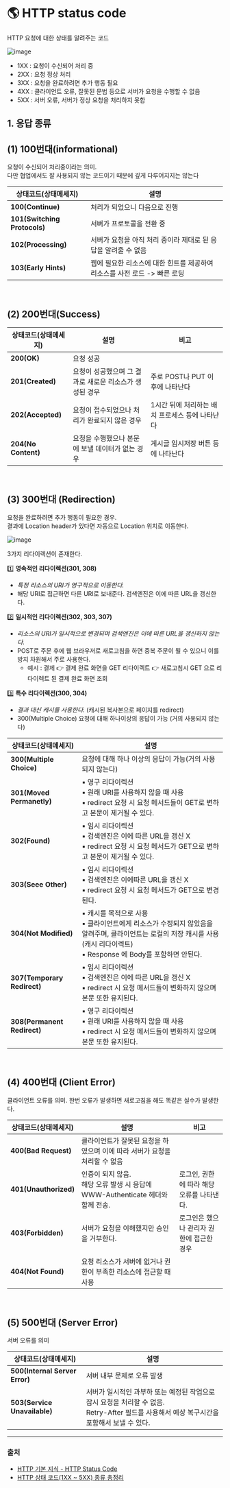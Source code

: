 # 🌎 HTTP status code


HTTP 요청에 대한 상태를 알려주는 코드

![image](https://user-images.githubusercontent.com/63834758/234469847-1044f452-b75d-4aa0-9cd9-4661f05e1a5d.png)

- 1XX : 요청이 수신되어 처리 중
- 2XX : 요청 정상 처리
- 3XX : 요청을 완료하려면 추가 행동 필요
- 4XX : 클라이언트 오류, 잘못된 문법 등으로 서버가 요청을 수행할 수 없음
- 5XX : 서버 오류, 서버가 정상 요청을 처리하지 못함


## 1. 응답 종류

## (1) 100번대(informational) 
요청이 수신되어 처리중이라는 의미.  
다만 협업에서도 잘 사용되지 않는 코드이기 때문에 깊게 다루어지지는 않는다

|상태코드(상태메세지)|설명|
|-----|--|
|**100(Continue)**|처리가 되었으니 다음으로 진행|
|**101(Switching Protocols)**|서버가 프로토콜을 전환 중|
|**102(Processing)**|서버가 요청을 아직 처리 중이라 제대로 된 응답을 알려줄 수 없음|
|**103(Early Hints)**|웹에 필요한 리소스에 대한 힌트를 제공하여 리소스를 사전 로드 -> 빠른 로딩|

<br>
 

## (2) 200번대(Success)


|상태코드(상태메세지)|설명|비고|
|-----|---|--|
|**200(OK)**| 요청 성공 ||
|**201(Created)**| 요청이 성공했으며 그 결과로 새로운 리소스가 생성된 경우| 주로 POST나 PUT 이후에 나타난다 |
|**202(Accepted)**| 요청이 접수되었으나 처리가 완료되지 않은 경우 | 1시간 뒤에 처리하는 배치 프로세스 등에 나타난다 |
|**204(No Content)**| 요청을 수행했으나 본문에 보낼 데이터가 없는 경우| 게시글 임시저장 버튼 등에 나타난다 |

<br>
 

## (3) 300번대 (Redirection)

요청을 완료하려면 추가 행동이 필요한 경우.  
결과에 Location header가 있다면 자동으로 Location 위치로 이동한다.

![image](https://user-images.githubusercontent.com/63834758/234468886-af032ea5-564c-4997-932e-fa3657a2842c.png)

3가지 리다이렉션이 존재한다.  
 
1️⃣ **영속적인 리다이렉션(301, 308)**
- _특정 리소스의 URI가 영구적으로 이동한다._
- 해당 URI로 접근하면 다른 URI로 보내준다. 검색엔진은 이에 따른 URL을 갱신한다.

2️⃣ **일시적인 리다이렉션(302, 303, 307)**
- _리소스의 URI가 일시적으로 변경되며 검색엔진은 이에 따른 URL을 갱신하지 않는다._
- POST로 주문 후에 웹 브라우저로 새로고침을 하면 중복 주문이 될 수 있으니 이를 방지 차원해서 주로 사용한다.  
    - 예시 : 결제 👉 결제 완료 화면을 GET 리다이렉트 👉 새로고침시 GET 으로 리다이렉트 된 결제 완료 화면 조회

3️⃣ **특수 리다이렉션(300, 304)**
- _결과 대신 캐시를 사용한다._ (캐시된 복사본으로 페이지를 redirect)
- 300(Multiple Choice) 요청에 대해 하나이상의 응답이 가능 (거의 사용되지 않는다)



|상태코드(상태메세지)|설명|
|-----|---|
|**300(Multiple Choice)**|요청에 대해 하나 이상의 응답이 가능(거의 사용되지 않는다)|
|**301(Moved Permanetly)**| ▪ 영구 리다이렉션 <br>▪ 원래 URI를 사용하지 않을 때 사용<br> ▪ redirect 요청 시 요청 메서드들이 GET로 변하고 본문이 제거될 수 있다.|
|**302(Found)**| ▪ 임시 리다이렉션 <br> ▪ 검색엔진은 이에 따른 URL을 갱신 X <br> ▪ redirect 요청 시 요청 메서드가 GET으로 변하고 본문이 제거될 수 있다.|
|**303(Seee Other)**| ▪ 임시 리다이렉션<br> ▪ 검색엔진은 이에따른 URL을 갱신 X<br> ▪ redirect 요청 시 요청 메서드가 GET으로 변경된다.|
|**304(Not Modified)**| ▪ 캐시를 목적으로 사용<br> ▪ 클라이언트에게 리소스가 수정되지 않았음을 알려주며, 클라이언트는 로컬의 저장 캐시를 사용(캐시 리다이렉트)<br> ▪ Response 에 Body를 포함하면 안된다.||
|**307(Temporary Redirect)**| ▪ 임시 리다이렉션<br> ▪ 검색엔진은 이에 따른 URL을 갱신 X<br> ▪ redirect 시 요청 메서드들이 변화하지 않으며 본문 또한 유지된다. |
|**308(Permanent Redirect)**| ▪ 영구 리다이렉션<br> ▪ 원래 URI를 사용하지 않을 때 사용<br> ▪ redirect 시 요청 메서드들이 변화하지 않으며 본문 또한 유지된다. |



<br>
 


## (4) 400번대 (Client Error)

클라이언트 오류를 의미.
한번 오류가 발생하면 새로고침을 해도 똑같은 실수가 발생한다.



|상태코드(상태메세지)|설명|비고|
|-----|---|---|
|**400(Bad Request)**|클라이언트가 잘못된 요청을 하였으며 이에 따라 서버가 요청을 처리할 수 없음||
|**401(Unauthorized)**|인증이 되지 않음. <br>해당 오류 발생 시 응답에 WWW-Authenticate 헤더와 함께 전송.|로그인, 권한에 따라 해당 오류를 나타낸다.|
|**403(Forbidden)**|서버가 요청을 이해했지만 승인을 거부한다.|로그인은 했으나 관리자 권한에 접근한 경우|
|**404(Not Found)**|요청 리소스가 서버에 없거나 권한이 부족한 리소스에 접근할 때 사용||
 
<br>
 
 
## (5) 500번대 (Server Error)
서버 오류를 의미

|상태코드(상태메세지)|설명|
|-----|---|
|**500(Internal Server Error)**|서버 내부 문제로 오류 발생|
|**503(Service Unavailable)**|서버가 일시적인 과부하 또는 예정된 작업으로 잠시 요청을 처리할 수 없음.<br>Retry-After 필드를 사용해서 예상 복구시간을 포함해서 보낼 수 있다.|


 
 
 
 <hr>
 
 
 ### 출처
 
 - [HTTP 기본 지식 - HTTP Status Code](https://loy124.tistory.com/371)
 - [HTTP 상태 코드(1XX ~ 5XX) 종류 총정리](https://inpa.tistory.com/entry/HTTP-%F0%9F%8C%90-%EC%83%81%ED%83%9C-%EC%BD%94%EB%93%9C-1XX-5XX-%EC%B4%9D%EC%A0%95%EB%A6%AC%ED%8C%90-%F0%9F%93%96)
